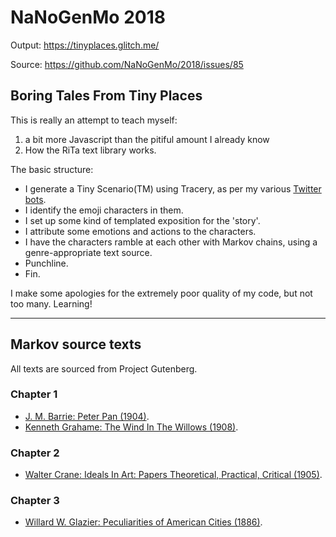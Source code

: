 NaNoGenMo 2018
=================

Output: https://tinyplaces.glitch.me/

Source: https://github.com/NaNoGenMo/2018/issues/85

Boring Tales From Tiny Places
--------------------------------

This is really an attempt to teach myself:

1) a bit more Javascript than the pitiful amount I already know
2) How the RiTa text library works. 

The basic structure:

* I generate a Tiny Scenario(TM) using Tracery, as per my various [Twitter bots](http://deerful.space). 
* I identify the emoji characters in them. 
* I set up some kind of templated exposition for the 'story'.
* I attribute some emotions and actions to the characters. 
* I have the characters ramble at each other with Markov chains, using a genre-appropriate text source.
* Punchline. 
* Fin. 

I make some apologies for the extremely poor quality of my code, but not too many. Learning!


-----------------------


## Markov source texts

All texts are sourced from Project Gutenberg.

### Chapter 1

* [J. M. Barrie: Peter Pan (1904)](http://www.gutenberg.org/ebooks/16).
* [Kenneth Grahame: The Wind In The Willows (1908)](http://www.gutenberg.org/ebooks/289).


### Chapter 2

* [Walter Crane: Ideals In Art: Papers Theoretical, Practical, Critical (1905)](http://www.gutenberg.org/ebooks/57852).

### Chapter 3

* [Willard W. Glazier: Peculiarities of American Cities (1886)](http://www.gutenberg.org/ebooks/35575).
 
